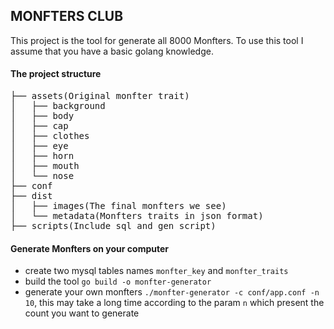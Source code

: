 ## MONFTERS CLUB
This project is the tool for generate all 8000 Monfters.
To use this tool I assume that you have a basic golang knowledge.

#### The project structure
<pre>
├── assets(Original monfter trait)
│   ├── background
│   ├── body
│   ├── cap
│   ├── clothes
│   ├── eye
│   ├── horn
│   ├── mouth
│   └── nose
├── conf
├── dist
│   ├── images(The final monfters we see)
│   └── metadata(Monfters traits in json format)
├── scripts(Include sql and gen script)
</pre>

#### Generate Monfters on your computer
 - create two mysql tables names ```monfter_key``` and ```monfter_traits```
 - build the tool ```go build -o monfter-generator```
 - generate your own monfters ```./monfter-generator -c conf/app.conf -n 10```,   this may take a long time according to the param ```n``` which present the count you want to generate